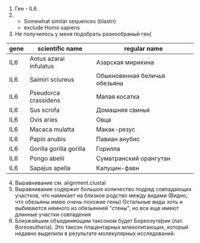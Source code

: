 1. Ген - IL6
2. 
    - Somewhat similar sequences (blastn)
    - exclude Homo sapiens
3. Не получилось у меня подобрать разнообраный ген(

| gene | scientific name         | regular name                  |
| ---- | ----------------------- | ----------------------------- |
| IL6  | Aotus azarai infulatus  | Азарская мирикина             |
| IL6  | Saimiri sciureus        | Обыкновенная беличья обезьяна |
| IL6  | Pseudorca crassidens    | Малая косатка                 |
| IL6  | Sus scrofa              | Домашняя свинья               |
| IL6  | Ovis aries              | Овца                          |
| IL6  | Macaca mulatta          | Макак-резус                   |
| IL6  | Papio anubis            | Павиан анубис                 |
| IL6  | Gorilla gorilla gorilla | Горилла                       |
| IL6  | Pongo abelii            | Суматранский орангутан        |
| IL6  | Sapajus apella          | Капуцин-фавн                  |
4. Выравнивание см. alignment.clustal
5. Выравнивание содержит большое количество подряд совпадающих участков, что намекает на близкое родство между видами (Видно, что обезьяны имею _очень_ похожие гены) Остальные виды хоть и выбиваются немного из обезьянней "стены", но все еще имеют длинные участки совпадения
6. Близжайшим объединяющим таксоном будет Бореоэуте́рии (лат. Boreoeutheria). Это таксон плацентарных млекопитающих, который недавно выделили в результате молекулярных исследований.